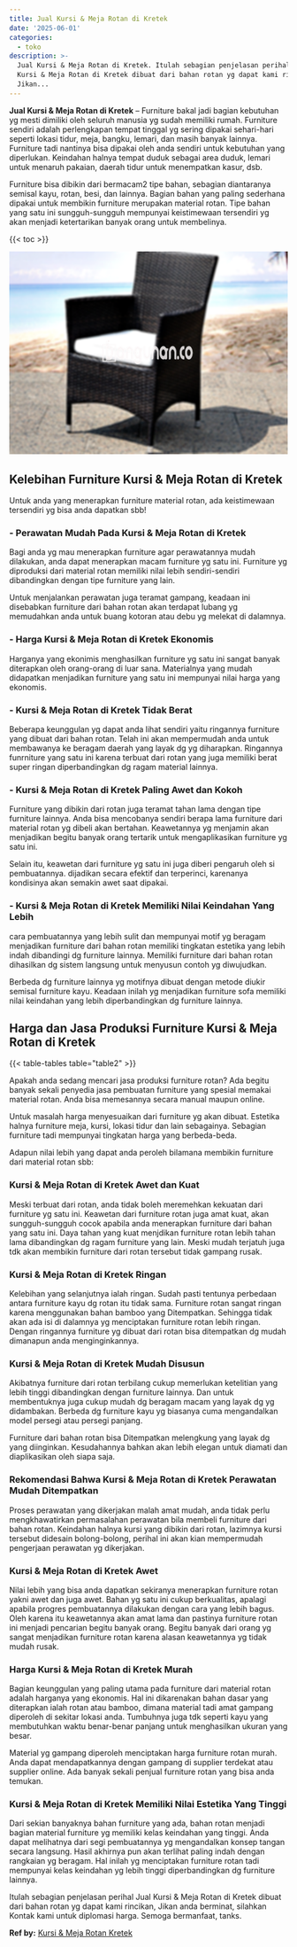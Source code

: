 ```yaml
---
title: Jual Kursi & Meja Rotan di Kretek
date: '2025-06-01'
categories:
  - toko
description: >-
  Jual Kursi & Meja Rotan di Kretek. Itulah sebagian penjelasan perihal Jual
  Kursi & Meja Rotan di Kretek dibuat dari bahan rotan yg dapat kami rincikan,
  Jikan...
---
```


**Jual Kursi & Meja Rotan di Kretek** – Furniture bakal jadi bagian kebutuhan yg mesti dimiliki oleh seluruh manusia yg sudah memiliki rumah. Furniture sendiri adalah perlengkapan tempat tinggal yg sering dipakai sehari-hari seperti lokasi tidur, meja, bangku, lemari, dan masih banyak lainnya. Furniture tadi nantinya bisa dipakai oleh anda sendiri untuk kebutuhan yang diperlukan. Keindahan halnya tempat duduk sebagai area duduk, lemari untuk menaruh pakaian, daerah tidur untuk menempatkan kasur, dsb.

Furniture bisa dibikin dari bermacam2 tipe bahan, sebagian diantaranya semisal kayu, rotan, besi, dan lainnya. Bagian bahan yang paling sederhana dipakai untuk membikin furniture merupakan material rotan. Tipe bahan yang satu ini sungguh-sungguh mempunyai keistimewaan tersendiri yg akan menjadi ketertarikan banyak orang untuk membelinya.

{{< toc >}}

![Jual Kursi & Meja Rotan di Kretek](/images/kursi-meja-rotan-murah34.png)

## Kelebihan Furniture Kursi & Meja Rotan di Kretek

Untuk anda yang menerapkan furniture material rotan, ada keistimewaan tersendiri yg bisa anda dapatkan sbb!

### \- Perawatan Mudah Pada Kursi & Meja Rotan di Kretek

Bagi anda yg mau menerapkan furniture agar perawatannya mudah dilakukan, anda dapat menerapkan macam furniture yg satu ini. Furniture yg diproduksi dari material rotan memiliki nilai lebih sendiri-sendiri dibandingkan dengan tipe furniture yang lain.

Untuk menjalankan perawatan juga teramat gampang, keadaan ini disebabkan furniture dari bahan rotan akan terdapat lubang yg memudahkan anda untuk buang kotoran atau debu yg melekat di dalamnya.

### \- Harga Kursi & Meja Rotan di Kretek Ekonomis

Harganya yang ekonimis menghasilkan furniture yg satu ini sangat banyak diterapkan oleh orang-orang di luar sana. Materialnya yang mudah didapatkan menjadikan furniture yang satu ini mempunyai nilai harga yang ekonomis.

### \- Kursi & Meja Rotan di Kretek Tidak Berat

Beberapa keunggulan yg dapat anda lihat sendiri yaitu ringannya furniture yang dibuat dari bahan rotan. Telah ini akan mempermudah anda untuk membawanya ke beragam daerah yang layak dg yg diharapkan. Ringannya funrniture yang satu ini karena terbuat dari rotan yang juga memiliki berat super ringan diperbandingkan dg ragam material lainnya.

### \- Kursi & Meja Rotan di Kretek Paling Awet dan Kokoh

Furniture yang dibikin dari rotan juga teramat tahan lama dengan tipe furniture lainnya. Anda bisa mencobanya sendiri berapa lama furniture dari material rotan yg dibeli akan bertahan. Keawetannya yg menjamin akan menjadikan begitu banyak orang tertarik untuk mengaplikasikan furniture yg satu ini.

Selain itu, keawetan dari furniture yg satu ini juga diberi pengaruh oleh si pembuatannya. dijadikan secara efektif dan terperinci, karenanya kondisinya akan semakin awet saat dipakai.

### \- Kursi & Meja Rotan di Kretek Memiliki Nilai Keindahan Yang Lebih

cara pembuatannya yang lebih sulit dan mempunyai motif yg beragam menjadikan furniture dari bahan rotan memiliki tingkatan estetika yang lebih indah dibandingi dg furniture lainnya. Memiliki furniture dari bahan rotan dihasilkan dg sistem langsung untuk menyusun contoh yg diwujudkan.

Berbeda dg furniture lainnya yg motifnya dibuat dengan metode diukir semisal furniture kayu. Keadaan inilah yg menjadikan furniture sofa memiliki nilai keindahan yang lebih diperbandingkan dg furniture lainnya.

## Harga dan Jasa Produksi Furniture Kursi & Meja Rotan di Kretek

{{< table-tables table="table2" >}}

Apakah anda sedang mencari jasa produksi furniture rotan? Ada begitu banyak sekali penyedia jasa pembuatan furniture yang spesial memakai material rotan. Anda bisa memesannya secara manual maupun online.

Untuk masalah harga menyesuaikan dari furniture yg akan dibuat. Estetika halnya furniture meja, kursi, lokasi tidur dan lain sebagainya. Sebagian furniture tadi mempunyai tingkatan harga yang berbeda-beda.

Adapun nilai lebih yang dapat anda peroleh bilamana membikin furniture dari material rotan sbb:

### Kursi & Meja Rotan di Kretek Awet dan Kuat

Meski terbuat dari rotan, anda tidak boleh meremehkan kekuatan dari furniture yg satu ini. Keawetan dari furniture rotan juga amat kuat, akan sungguh-sungguh cocok apabila anda menerapkan furniture dari bahan yang satu ini. Daya tahan yang kuat menjdikan furniture rotan lebih tahan lama dibandingkan dg ragam furniture yang lain. Meski mudah terjatuh juga tdk akan membikin furniture dari rotan tersebut tidak gampang rusak.

### Kursi & Meja Rotan di Kretek Ringan

Kelebihan yang selanjutnya ialah ringan. Sudah pasti tentunya perbedaan antara furniture kayu dg rotan itu tidak sama. Furniture rotan sangat ringan karena menggunakan bahan bamboo yang Ditempatkan. Sehingga tidak akan ada isi di dalamnya yg menciptakan furniture rotan lebih ringan. Dengan ringannya furniture yg dibuat dari rotan bisa ditempatkan dg mudah dimanapun anda menginginkannya.

### Kursi & Meja Rotan di Kretek Mudah Disusun

Akibatnya furniture dari rotan terbilang cukup memerlukan ketelitian yang lebih tinggi dibandingkan dengan furniture lainnya. Dan untuk membentuknya juga cukup mudah dg beragam macam yang layak dg yg didambakan. Berbeda dg furniture kayu yg biasanya cuma mengandalkan model persegi atau persegi panjang.

Furniture dari bahan rotan bisa Ditempatkan melengkung yang layak dg yang diinginkan. Kesudahannya bahkan akan lebih elegan untuk diamati dan diaplikasikan oleh siapa saja.

### Rekomendasi Bahwa Kursi & Meja Rotan di Kretek Perawatan Mudah Ditempatkan

Proses perawatan yang dikerjakan malah amat mudah, anda tidak perlu mengkhawatirkan permasalahan perawatan bila membeli furniture dari bahan rotan. Keindahan halnya kursi yang dibikin dari rotan, lazimnya kursi tersebut didesain bolong-bolong, perihal ini akan kian mempermudah pengerjaan perawatan yg dikerjakan.

### Kursi & Meja Rotan di Kretek Awet

Nilai lebih yang bisa anda dapatkan sekiranya menerapkan furniture rotan yakni awet dan juga awet. Bahan yg satu ini cukup berkualitas, apalagi apabila progres pembuatannya dilakukan dengan cara yang lebih bagus. Oleh karena itu keawetannya akan amat lama dan pastinya furniture rotan ini menjadi pencarian begitu banyak orang. Begitu banyak dari orang yg sangat menjadikan furniture rotan karena alasan keawetannya yg tidak mudah rusak.

### Harga Kursi & Meja Rotan di Kretek Murah

Bagian keunggulan yang paling utama pada furniture dari material rotan adalah harganya yang ekonomis. Hal ini dikarenakan bahan dasar yang diterapkan ialah rotan atau bamboo, dimana material tadi amat gampang diperoleh di sekitar lokasi anda. Tumbuhnya juga tdk seperti kayu yang membutuhkan waktu benar-benar panjang untuk menghasilkan ukuran yang besar.

Material yg gampang diperoleh menciptakan harga furniture rotan murah. Anda dapat mendapatkannya dengan gampang di supplier terdekat atau supplier online. Ada banyak sekali penjual furniture rotan yang bisa anda temukan.

### Kursi & Meja Rotan di Kretek Memiliki Nilai Estetika Yang Tinggi

Dari sekian banyaknya bahan furniture yang ada, bahan rotan menjadi bagian material furniture yg memiliki kelas keindahan yang tinggi. Anda dapat melihatnya dari segi pembuatannya yg mengandalkan konsep tangan secara langsung. Hasil akhirnya pun akan terlihat paling indah dengan rangkaian yg beragam. Hal inilah yg menciptakan furniture rotan tadi mempunyai kelas keindahan yg lebih tinggi diperbandingkan dg furniture lainnya.

Itulah sebagian penjelasan perihal Jual Kursi & Meja Rotan di Kretek dibuat dari bahan rotan yg dapat kami rincikan, Jikan anda berminat, silahkan Kontak kami untuk diplomasi harga. Semoga bermanfaat, tanks.

**Ref by:** [Kursi & Meja Rotan Kretek](https://id.wikipedia.org/wiki/Kursi)
